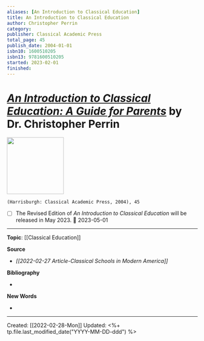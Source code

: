 ```yaml
---
aliases: [An Introduction to Classical Education]
title: An Introduction to Classical Education
author: Christopher Perrin
category: 
publisher: Classical Academic Press
total_page: 45
publish_date: 2004-01-01
isbn10: 1600510205
isbn13: 9781600510205
started: 2023-02-01
finished: 
---
```

# [*An Introduction to Classical Education: A Guide for Parents*](https://classicalacademicpress.com/products/an-introduction-to-classical-education-a-guide-for-parents) by Dr. Christopher Perrin

<img src="https://cdn.shopify.com/s/files/1/0264/3014/4583/products/ICE_400x.png?v=1581606109" width=150>

`(Harrisburgh: Classical Academic Press, 2004), 45`



- [ ] The Revised Edition of _An Introduction to Classical Education_ will be released in May 2023. 📅 2023-05-01

--- 
**Topic**: [[Classical Education]]

**Source**
- *[[2022-02-27 Article-Classical Schools in Modern America]]*


**Bibliography**

- 

**New Words**

- 

---
Created: [[2022-02-28-Mon]]
Updated: <%+ tp.file.last_modified_date("YYYY-MM-DD-ddd") %>
